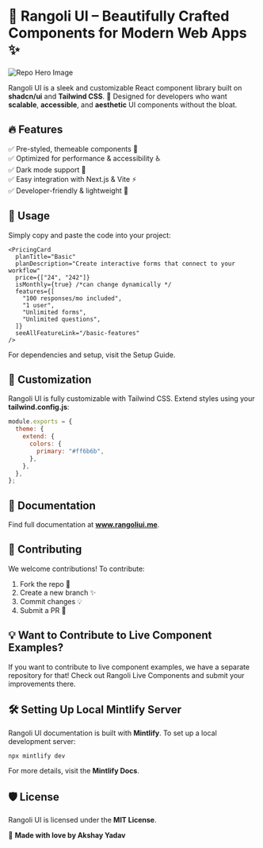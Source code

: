 # 🌸 Rangoli UI – Beautifully Crafted Components for Modern Web Apps ✨
![Repo Hero Image](https://raw.githubusercontent.com/akshaywritescode/rangoli-docs/refs/heads/main/images/reset-password.png)

Rangoli UI is a sleek and customizable React component library built on **shadcn/ui** and **Tailwind CSS**. 🚀 Designed for developers who want **scalable**, **accessible**, and **aesthetic** UI components without the bloat.

## 🔥 Features

✅ Pre-styled, themeable components 🎨  
✅ Optimized for performance & accessibility ♿  
✅ Dark mode support 🌙  
✅ Easy integration with Next.js & Vite ⚡  
✅ Developer-friendly & lightweight 🚀

## 🚀 Usage

Simply copy and paste the code into your project:

```tsx
<PricingCard
  planTitle="Basic"
  planDescription="Create interactive forms that connect to your workflow"
  price={["24", "242"]}
  isMonthly={true} /*can change dynamically */
  features={[
    "100 responses/mo included",
    "1 user",
    "Unlimited forms",
    "Unlimited questions",
  ]}
  seeAllFeatureLink="/basic-features"
/>
```

For dependencies and setup, visit the Setup Guide.

## 🎨 Customization

Rangoli UI is fully customizable with Tailwind CSS. Extend styles using your **tailwind.config.js**:

```js
module.exports = {
  theme: {
    extend: {
      colors: {
        primary: "#ff6b6b",
      },
    },
  },
};
```

## 📖 Documentation

Find full documentation at **www.rangoliui.me**.

## 🤝 Contributing

We welcome contributions! To contribute:

1. Fork the repo 📌
2. Create a new branch ✨
3. Commit changes 💡
4. Submit a PR 🚀

## 💡 Want to Contribute to Live Component Examples?

If you want to contribute to live component examples, we have a separate repository for that! Check out Rangoli Live Components and submit your improvements there.

## 🛠 Setting Up Local Mintlify Server

Rangoli UI documentation is built with **Mintlify**. To set up a local development server:

```sh
npx mintlify dev
```

For more details, visit the **Mintlify Docs**.

## 🛡️ License

Rangoli UI is licensed under the **MIT License**.

💖 **Made with love by Akshay Yadav**